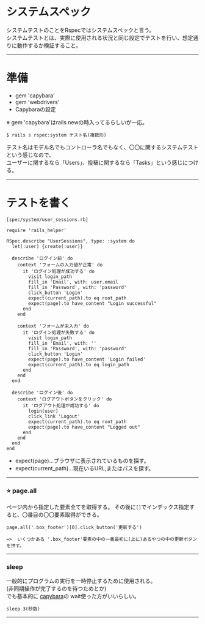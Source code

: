# システムスペック
システムテストのことをRspecではシステムスペックと言う。    
システムテストとは、実際に使用される状況と同じ設定でテストを行い、想定通りに動作するか検証すること。
***

# 準備
- gem 'capybara'    
- gem 'webdrivers'    
- Capybaraの設定
     
※ gem 'capybara'はrails newの時入ってるらしいが一応。
~~~
$ rails s rspec:system テスト名(複数形)
~~~
テスト名はモデル名でもコントローラ名でもなく、〇〇に関するシステムテストという感じなので、    
ユーザーに関するなら「Users」、投稿に関するなら「Tasks」という感じにつける。
***

# テストを書く
~~~
[spec/system/user_sessions.rb]

require 'rails_helper'

RSpec.describe "UserSessions", type: :system do
  let(:user) {create(:user)}

  describe 'ログイン前' do
    context 'フォームの入力値が正常' do
      it 'ログイン処理が成功する' do
        visit login_path
        fill_in 'Email', with: user.email
        fill_in 'Password', with: 'password'
        click_button 'Login'
        expect(current_path).to eq root_path
        expect(page).to have_content "Login successful"
      end
    end

    context 'フォームが未入力' do
      it 'ログイン処理が失敗する' do
        visit login_path
        fill_in 'Email', with: ''
        fill_in 'Password', with: 'password'
        click_button 'Login'
        expect(page).to have_content 'Login failed'
        expect(current_path).to eq login_path
      end
    end
  end

  describe 'ログイン後' do
    context 'ログアウトボタンをクリック' do
      it 'ログアウト処理が成功する' do
        login(user)
        click_link 'Logout'
        expect(current_path).to eq root_path
        expect(page).to have_content "Logged out"
      end
    end
  end
end
~~~
- expect(page)...ブラウザに表示されているものを探す。          
- expect(current_path)...現在いるURL,またはパスを探す。
***

### ⭐️ page.all
ページ内から指定した要素全てを取得する。
その後に`[]`でインデックス指定すると、〇番目の〇〇要素取得ができる。
~~~
page.all('.box_footer')[0].click_button('更新する')

=>  いくつかある '.box_footer'要素の中の一番最初に(上に)あるやつの中の更新ボタンを押す。
~~~
***

### sleep
一般的にプログラムの実行を一時停止するために使用される。     
(非同期操作が完了するのを待つためとか)   
でも基本的に [capybara](https://github.com/Tarara33/TIL/blob/main/Rails/Test/Capybara.md)の wait使った方がいいらしい。
~~~
sleep 3(秒数)
~~~
***
